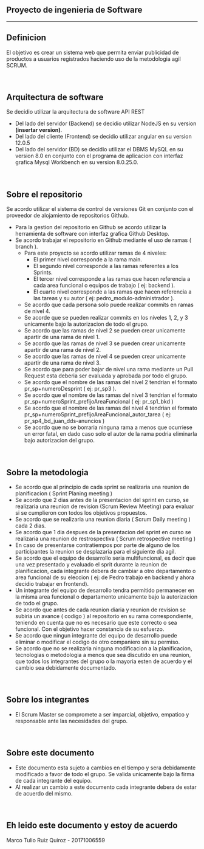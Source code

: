 

Proyecto de ingenieria de Software
----
----

Definicion
----
El objetivo es crear un sistema web que permita enviar publicidad de productos a usuarios registrados haciendo uso de la metodologia agil SCRUM.
<br><br><br>

Arquitectura de software
----
Se decidio utilizar la arquitectura de software API REST
- Del lado del servidor (Backend) se decidio utilizar NodeJS en su version **(insertar version)**.
- Del lado del cliente (Frontend) se decidio utilizar angular en su version 12.0.5
- Del lado  del servidor (BD) se decidio utilizar el DBMS MySQL en su version 8.0 en conjunto con el programa de aplicacion con interfaz grafica Mysql Workbench en su version 8.0.25.0.
<br><br><br>


Sobre el repositorio
----
Se acordo utilizar el sistema de control de versiones Git en conjunto con el proveedor de alojamiento de repositorios Github.
- Para la gestion del repositorio en Github se acordo utilizar la herramienta de software con interfaz grafica Github Desktop.
- Se acordo trabajar el repositorio en Github mediante el uso de ramas ( branch ).
    - Para este proyecto se acordo utilizar ramas de 4 niveles:
        - El primer nivel corresponde a la rama main.
        - El segundo nivel corresponde a las ramas referentes a los Sprints.
        - El tercer nivel corresponde a las ramas que hacen referencia a cada area funcional o equipos de trabajo ( ej: backend ).
        - El cuarto nivel corresponde a las ramas que hacen referencia a las tareas y su autor ( ej: pedro_modulo-administrador ).
    - Se acordo que cada persona solo puede realizar commits en ramas de nivel 4.
    - Se acorde que se pueden realizar commits en los niveles 1, 2, y 3 unicamente bajo la autorizacion de todo el grupo. 
    - Se acordo que las ramas de nivel 2 se pueden crear unicamente apartir de una rama de nivel 1.
    - Se acordo que las ramas de nivel 3 se pueden crear unicamente apartir de una rama de nivel 2.
    - Se acordo que las ramas de nivel 4 se pueden crear unicamente apartir de una rama de nivel 3.
    - Se acordo que para poder bajar de nivel una rama mediante un Pull Request esta deberia ser evaluada y aprobada por todo el grupo.
    - Se acordo que el nombre de las ramas del nivel 2 tendrian el formato pr_sp+numeroDesprint ( ej: pr_sp3 ).
    - Se acordo que el nombre de las ramas del nivel 3 tendrian el formato pr_sp+numeroSprint_prefijoAreaFuncional ( ej: pr_sp1_bkd )
    - Se acordo que el nombre de las ramas del nivel 4 tendrian el formato pr_sp+numeroSprint_prefijoAreaFuncional_autor_tarea ( ej: pr_sp4_bd_juan_dds-anuncios )
    - Se acordo que no se borraria ninguna rama a menos que ocurriese un error fatal, en dado caso solo el autor de la rama podria eliminarla bajo autorizacion del grupo.
    <br><br><br> 

Sobre la metodologia
----
- Se acordo que al principio de cada sprint se realizaria una reunion de planificacion ( Sprint Planing meeting )
- Se acordo que 2 dias antes de la presentacion del sprint en curso, se realizaria una reunion de revision (Scrum Review Meeting) para evaluar si se cumplieron con todos los objetivos propuestos.
- Se acordo que se realizaria una reunion diaria ( Scrum Daily meeting ) cada 2 dias.
- Se acordo que 1 dia despues de la presentacion del sprint en curso se realizaria una reunion de restrospectiva ( Scrum retrospective meeting ) 
- En caso de presentarse contratiempos por parte de alguno de los participantes la reunion se desplazaria para el siguiente dia agil.
- Se acordo que el equipo de desarrollo seria multifuncional, es decir que una vez presentado y  evaluado el sprit durante la reunion de planificacion, cada integrante debera de cambiar a otro departamento o area funcional de su eleccion ( ej: de Pedro trabajo en backend y ahora decidio trabajar en frontend).
- Un integrante del equipo de desarrollo tendra permitido permanecer en la misma area funcional o departamento unicamente bajo la autorizacion de todo el grupo. 
- Se acordo que antes de cada reunion diaria y reunion de revision se subiria un avance ( codigo ) al repositorio en su rama correspondiente, teniendo en cuenta que no es necesario que este correcto o sea funcional. Con el objetivo hacer constancia de su esfuerzo.
- Se acordo que ningun integrante del equipo de desarrollo puede eliminar o modificar el codigo de otro companiero sin su permiso.
- Se acordo que no se realizaria ninguna modificacion a la planificacion, tecnologias o metodologia a menos que sea discutido en una reunion, que todos los integrantes del grupo o la mayoria esten de acuerdo y el cambio sea debidamente documentado.
<br><br><br>

Sobre los integrantes
----
- El Scrum Master se compromete a ser imparcial, objetivo, empatico y responsable ante las necesidades del grupo.
<br><br><br>

Sobre este documento
----
- Este documento esta sujeto a cambios en el tiempo y sera debidamente modificado a favor de todo el grupo. Se valida unicamente bajo la firma de cada integrante del equipo. 
- Al realizar un cambio a este documento cada integrante debera de estar de acuerdo del mismo.
<br><br><br>


Eh leido este documento y estoy de acuerdo
----
Marco Tulio Ruiz Quiroz - 20171006559


